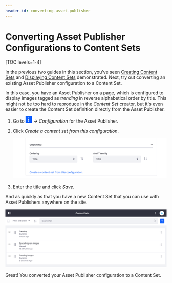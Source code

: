 ```yaml
---
header-id: converting-asset-publisher
---
```


# Converting Asset Publisher Configurations to Content Sets

[TOC levels=1-4]

In the previous two guides in this section, you've seen
[Creating Content Sets](/docs/7-2/user/-/knowledge_base/user/creating-content-sets)
and
[Displaying Content Sets](/docs/7-2/user/-/knowledge_base/user/displaying-content-sets) 
demonstrated. Next, try out converting an existing Asset Publisher
configuration to a Content Set.

In this case, you have an Asset Publisher on a page, which is configured to 
display images tagged as *trending* in reverse alphabetical order by title. 
This might not be too hard to reproduce in the *Content Set* creator, but it's 
even easier to create the Content Set definition directly from the Asset 
Publisher.

1.  Go to ![Options](../../../../images/icon-app-options.png) &rarr;
    *Configuration* for the Asset Publisher.

2.  Click *Create a content set from this configuration*.

    ![Figure 1: You can generate a Content Set directly from the Asset Publisher configuration.](../../../../images/content-set-create-ap.png)

3.  Enter the title and click *Save*.

And as quickly as that you have a new Content Set that you can use with Asset
Publishers anywhere on the site.

![Figure 2: The Content Set is added right alongside any existing sets.](../../../../images/content-set-ap-added.png)

Great! You converted your Asset Publisher configuration to a Content Set.
